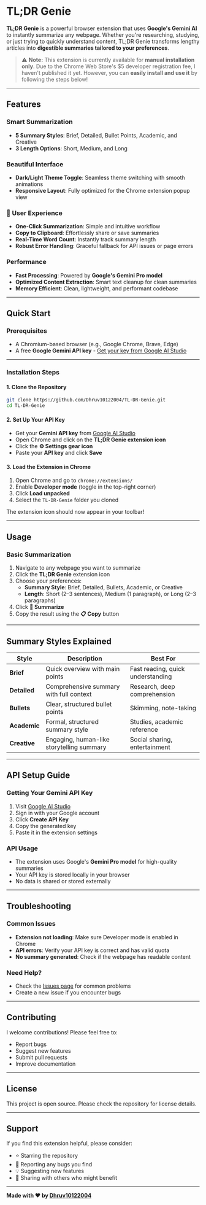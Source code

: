 # TL;DR Genie

**TL;DR Genie** is a powerful browser extension that uses **Google's Gemini AI** to instantly summarize any webpage. Whether you're researching, studying, or just trying to quickly understand content, TL;DR Genie transforms lengthy articles into **digestible summaries tailored to your preferences**.

> ⚠️ **Note:** This extension is currently available for **manual installation only**. Due to the Chrome Web Store's $5 developer registration fee, I haven't published it yet. However, you can **easily install and use it** by following the steps below!

---

## Features

### Smart Summarization
- **5 Summary Styles**: Brief, Detailed, Bullet Points, Academic, and Creative
- **3 Length Options**: Short, Medium, and Long

### Beautiful Interface
- **Dark/Light Theme Toggle**: Seamless theme switching with smooth animations
- **Responsive Layout**: Fully optimized for the Chrome extension popup view

### 🔧 User Experience
- **One-Click Summarization**: Simple and intuitive workflow
- **Copy to Clipboard**: Effortlessly share or save summaries
- **Real-Time Word Count**: Instantly track summary length
- **Robust Error Handling**: Graceful fallback for API issues or page errors

### Performance
- **Fast Processing**: Powered by **Google's Gemini Pro model**
- **Optimized Content Extraction**: Smart text cleanup for clean summaries
- **Memory Efficient**: Clean, lightweight, and performant codebase

---

## Quick Start

### Prerequisites
- A Chromium-based browser (e.g., Google Chrome, Brave, Edge)
- A free **Google Gemini API key** - [Get your key from Google AI Studio](https://aistudio.google.com/app/apikey)

---

### Installation Steps

#### 1. Clone the Repository
```bash
git clone https://github.com/Dhruv10122004/TL-DR-Genie.git
cd TL-DR-Genie
```

#### 2. Set Up Your API Key
- Get your **Gemini API key** from [Google AI Studio](https://aistudio.google.com/app/apikey)
- Open Chrome and click on the **TL;DR Genie extension icon**
- Click the **⚙️ Settings gear icon**
- Paste your **API key** and click **Save**

#### 3. Load the Extension in Chrome
1. Open Chrome and go to `chrome://extensions/`
2. Enable **Developer mode** (toggle in the top-right corner)
3. Click **Load unpacked**
4. Select the `TL-DR-Genie` folder you cloned

The extension icon should now appear in your toolbar!

---

## Usage

### Basic Summarization
1. Navigate to any webpage you want to summarize
2. Click the **TL;DR Genie** extension icon
3. Choose your preferences:
   - **Summary Style**: Brief, Detailed, Bullets, Academic, or Creative
   - **Length**: Short (2–3 sentences), Medium (1 paragraph), or Long (2–3 paragraphs)
4. Click **📄 Summarize**
5. Copy the result using the **📋 Copy** button

---

## Summary Styles Explained

| Style | Description | Best For |
|-------|-------------|----------|
| **Brief** | Quick overview with main points | Fast reading, quick understanding |
| **Detailed** | Comprehensive summary with full context | Research, deep comprehension |
| **Bullets** | Clear, structured bullet points | Skimming, note-taking |
| **Academic** | Formal, structured summary style | Studies, academic reference |
| **Creative** | Engaging, human-like storytelling summary | Social sharing, entertainment |

---

## API Setup Guide

### Getting Your Gemini API Key
1. Visit [Google AI Studio](https://aistudio.google.com/app/apikey)
2. Sign in with your Google account
3. Click **Create API Key**
4. Copy the generated key
5. Paste it in the extension settings

### API Usage
- The extension uses Google's **Gemini Pro model** for high-quality summaries
- Your API key is stored locally in your browser
- No data is shared or stored externally

---

## Troubleshooting

### Common Issues
- **Extension not loading**: Make sure Developer mode is enabled in Chrome
- **API errors**: Verify your API key is correct and has valid quota
- **No summary generated**: Check if the webpage has readable content

### Need Help?
- Check the [Issues page](https://github.com/Dhruv10122004/TL-DR-Genie/issues) for common problems
- Create a new issue if you encounter bugs

---

## Contributing

I welcome contributions! Please feel free to:
- Report bugs
- Suggest new features
- Submit pull requests
- Improve documentation

---

## License

This project is open source. Please check the repository for license details.

---

## Support

If you find this extension helpful, please consider:
- ⭐ Starring the repository
- 🐛 Reporting any bugs you find
- 💡 Suggesting new features
- 🔄 Sharing with others who might benefit

---

**Made with ❤️ by [Dhruv10122004](https://github.com/Dhruv10122004)**